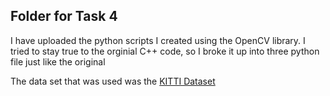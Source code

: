 ## Folder for Task 4


I have uploaded the python scripts I created using the OpenCV library. I tried to stay true to the orginial C++ code, so I broke it up into three python file just like the original 

The data set that was used was the [KITTI Dataset](https://www.cvlibs.net/datasets/kitti/eval_odometry.php)
